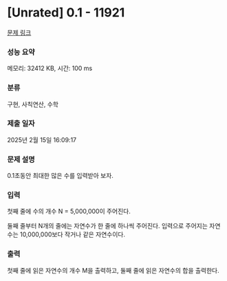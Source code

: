 # [Unrated] 0.1 - 11921 

[문제 링크](https://www.acmicpc.net/problem/11921) 

### 성능 요약

메모리: 32412 KB, 시간: 100 ms

### 분류

구현, 사칙연산, 수학

### 제출 일자

2025년 2월 15일 16:09:17

### 문제 설명

<p>0.1초동안 최대한 많은 수를 입력받아 보자.</p>

### 입력 

 <p>첫째 줄에 수의 개수 N = 5,000,000이 주어진다.</p>

<p>둘째 줄부터 N개의 줄에는 자연수가 한 줄에 하나씩 주어진다. 입력으로 주어지는 자연수는 10,000,000보다 작거나 같은 자연수이다.</p>

### 출력 

 <p>첫째 줄에 읽은 자연수의 개수 M을 출력하고, 둘째 줄에 읽은 자연수의 합을 출력한다.</p>

